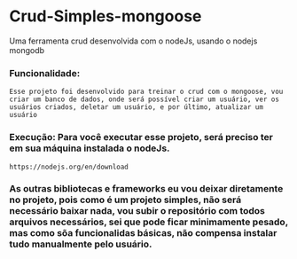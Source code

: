 # Crud-Simples-mongoose
Uma ferramenta crud desenvolvida com o nodeJs, usando o nodejs mongodb

### Funcionalidade:

    Esse projeto foi desenvolvido para treinar o crud com o mongoose, vou criar um banco de dados, onde será possível criar um usuário, ver os usuários criados, deletar um usuário, e por último, atualizar um usuário

### Execução: Para você executar esse projeto, será preciso ter em sua máquina instalada o nodeJs.

    https://nodejs.org/en/download

### As outras bibliotecas e frameworks eu vou deixar diretamente no projeto, pois como é um projeto simples, não será necessário baixar nada, vou subir o repositório com todos arquivos necessários, sei que pode ficar minimamente pesado, mas como sõa funcionalidas básicas, não compensa instalar tudo manualmente pelo usuário.